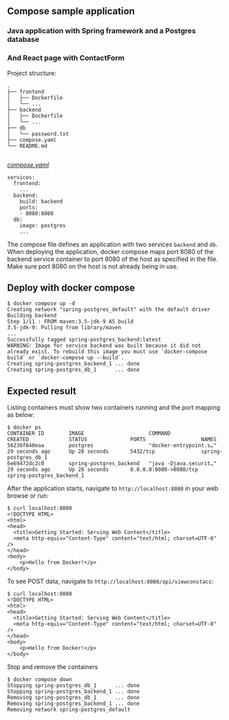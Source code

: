 ## Compose sample application

### Java application with Spring framework and a Postgres database

### And React page with ContactForm

Project structure:

```
.
├── frontend
│   ├── Dockerfile
│   └── ...
├── backend
│   ├── Dockerfile
│   └── ...
├── db
│   └── password.txt
├── compose.yaml
└── README.md


```

[_compose.yaml_](compose.yaml)

```
services:
  frontend:
    ...
  backend:
    build: backend
    ports:
    - 8080:8080
  db:
    image: postgres
    ...
```

The compose file defines an application with two services `backend` and `db`.
When deploying the application, docker compose maps port 8080 of the backend service container to port 8080 of the host as specified in the file.
Make sure port 8080 on the host is not already being in use.

## Deploy with docker compose

```
$ docker compose up -d
Creating network "spring-postgres_default" with the default driver
Building backend
Step 1/11 : FROM maven:3.5-jdk-9 AS build
3.5-jdk-9: Pulling from library/maven
...
Successfully tagged spring-postgres_backend:latest
WARNING: Image for service backend was built because it did not already exist. To rebuild this image you must use `docker-compose build` or `docker-compose up --build`.
Creating spring-postgres_backend_1 ... done
Creating spring-postgres_db_1      ... done
```

## Expected result

Listing containers must show two containers running and the port mapping as below:

```
$ docker ps
CONTAINER ID        IMAGE                     COMMAND                  CREATED             STATUS              PORTS                  NAMES
56236f640eaa        postgres                  "docker-entrypoint.s…"   29 seconds ago      Up 28 seconds       5432/tcp               spring-postgres_db_1
6e69472dc2c0        spring-postgres_backend   "java -Djava.securit…"   29 seconds ago      Up 28 seconds       0.0.0.0:8080->8080/tcp   spring-postgres_backend_1
```

After the application starts, navigate to `http://localhost:8080` in your web browse or run:

```
$ curl localhost:8080
<!DOCTYPE HTML>
<html>
<head>
  <title>Getting Started: Serving Web Content</title>
  <meta http-equiv="Content-Type" content="text/html; charset=UTF-8" />
</head>
<body>
	<p>Hello from Docker!</p>
</body>
```

To see POST data, navigate to `http://localhost:8080/api/viewconstacs`:

```
$ curl localhost:8080
<!DOCTYPE HTML>
<html>
<head>
  <title>Getting Started: Serving Web Content</title>
  <meta http-equiv="Content-Type" content="text/html; charset=UTF-8" />
</head>
<body>
	<p>Hello from Docker!</p>
</body>
```

Stop and remove the containers

```
$ docker compose down
Stopping spring-postgres_db_1      ... done
Stopping spring-postgres_backend_1 ... done
Removing spring-postgres_db_1      ... done
Removing spring-postgres_backend_1 ... done
Removing network spring-postgres_default
```
